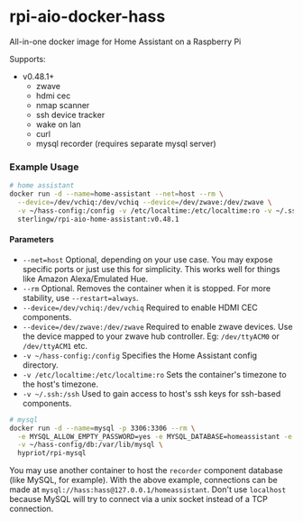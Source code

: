 # rpi-aio-docker-hass
All-in-one docker image for Home Assistant on a Raspberry Pi

Supports:
- v0.48.1+
  - zwave
  - hdmi cec
  - nmap scanner
  - ssh device tracker
  - wake on lan
  - curl
  - mysql recorder (requires separate mysql server)

### Example Usage

```bash
# home assistant
docker run -d --name=home-assistant --net=host --rm \
  --device=/dev/vchiq:/dev/vchiq --device=/dev/zwave:/dev/zwave \
  -v ~/hass-config:/config -v /etc/localtime:/etc/localtime:ro -v ~/.ssh:/ssh \
  sterlingw/rpi-aio-home-assistant:v0.48.1
```
#### Parameters
- `--net=host` Optional, depending on your use case. You may expose specific ports or just use this for simplicity. This works well for things like Amazon Alexa/Emulated Hue.
- `--rm` Optional. Removes the container when it is stopped. For more stability, use `--restart=always`.
- `--device=/dev/vchiq:/dev/vchiq` Required to enable HDMI CEC components.
- `--device=/dev/zwave:/dev/zwave` Required to enable zwave devices. Use the device mapped to your zwave hub controller. Eg: `/dev/ttyACM0` or `/dev/ttyACM1` etc.
- `-v ~/hass-config:/config` Specifies the Home Assistant config directory.
- `-v /etc/localtime:/etc/localtime:ro` Sets the container's timezone to the host's timezone.
- `-v ~/.ssh:/ssh` Used to gain access to host's ssh keys for ssh-based components.

```bash
# mysql
docker run -d --name=mysql -p 3306:3306 --rm \
  -e MYSQL_ALLOW_EMPTY_PASSWORD=yes -e MYSQL_DATABASE=homeassistant -e MYSQL_USER=hass -e MYSQL_PASSWORD=hass \
  -v ~/hass-config/db:/var/lib/mysql \
  hypriot/rpi-mysql
```
You may use another container to host the `recorder` component database (like MySQL, for example). With the above example, connections can be made at `mysql://hass:hass@127.0.0.1/homeassistant`. Don't use `localhost` because MySQL will try to connect via a unix socket instead of a TCP connection. 
